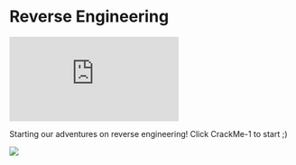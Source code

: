 # Reverse Engineering

![](https://ariandev.com/Github_Assets/GithubCounter/counter.php?page=ReverseEngineering)

Starting our adventures on reverse engineering! Click CrackMe-1 to start ;)

![](https://ariandev.com/Github_Assets/CrackMe_Solutions/snowboarding.gif)
